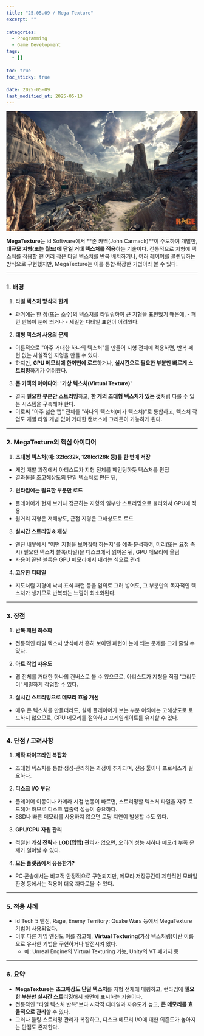 ```yaml
---
title: "25.05.09 / Mega Texture"
excerpt: ""

categories:
  - Programming
  - Game Development
tags:
  - []

toc: true
toc_sticky: true

date: 2025-05-09
last_modified_at: 2025-05-13
---
```


<div style="display: flex; gap: 1rem; margin-bottom: 1rem;">
  <img src="/assets/img/250509_03mega/01.jpg" alt="01" style="max-width: 100%;" />
</div>

**MegaTexture**는 id Software에서 **존 카맥(John Carmack)**이 주도하여 개발한, **대규모 지형(또는 월드)에 단일 거대 텍스처를 적용**하는 기술이다. 전통적으로 지형에 택스처를 적용할 땐 여러 작은 타일 텍스처를 반복 배치하거나, 여러 레이어를 블렌딩하는 방식으로 구현했지만, MegaTexture는 이를 통합∙확장한 기법이라 볼 수 있다.

---

### **1\. 배경**

1. **타일 텍스처 방식의 한계**
  - 과거에는 한 장(또는 소수)의 텍스처를 타일링하여 큰 지형을 표현했기 때문에,
        - 패턴 반복이 눈에 띄거나
        - 세밀한 디테일 표현이 어려웠다.

2. **대형 텍스처 사용의 문제**
  - 이론적으로 "아주 거대한 하나의 텍스처"를 만들어 지형 전체에 적용하면, 반복 패턴 없는 사실적인 지형을 만들 수 있다.
  - 하지만, **GPU 메모리에 한꺼번에 로드**하거나, **실시간으로 필요한 부분만 빠르게 스트리밍**하기가 어려웠다.

3. **존 카맥의 아이디어: '가상 텍스처(Virtual Texture)'**
  - 결국 **필요한 부분만 스트리밍**하고, **한 개의 초대형 텍스처가 있는 것**처럼 다룰 수 있는 시스템을 구축해야 한다.
  - 이로써 "아주 넓은 맵" 전체를 "하나의 텍스처(메가 텍스처)"로 통합하고, 텍스처 작업도 개별 타일 개념 없이 거대한 캔버스에 그리듯이 가능하게 된다.

---

### **2\. MegaTexture의 핵심 아이디어**

1. **초대형 텍스처(예: 32kx32k, 128kx128k 등)를 한 번에 저장**
  - 게임 개발 과정에서 아티스트가 지형 전체를 페인팅하듯 텍스처를 편집
  - 결과물을 초고해상도의 단일 텍스처로 만든 뒤,

2. **런타임에는 필요한 부분만 로드**
  - 플레이어가 현재 보거나 접근하는 지형의 일부만 스트리밍으로 불러와서 GPU에 적용
  - 원거리 지형은 저해상도, 근접 지형은 고해상도로 로드

3. **실시간 스트리밍 & 캐싱**
  - 엔진 내부에서 "어떤 지형을 보여줘야 하는지"를 예측∙분석하여, 미리(또는 요청 즉시) 필요한 텍스처 블록(타일)을 디스크에서 읽어온 뒤, GPU 메모리에 올림
  - 사용이 끝난 블록은 GPU 메모리에서 내리는 식으로 관리

4. **고유한 디테일**
  - 지도처럼 지형에 낙서∙표식∙패턴 등을 임의로 그려 넣어도, 그 부분만의 독자적인 텍스처가 생기므로 반복되는 느낌이 최소화된다.

---

### **3\. 장점**

1. **반복 패턴 최소화**
  - 전통적인 타일 텍스처 방식에서 흔히 보이던 패턴이 눈에 띄는 문제를 크게 줄일 수 있다.

2. **아트 작업 자유도**
  - 맵 전체를 거대한 하나의 캔버스로 볼 수 있으므로, 아티스트가 지형을 직접 '그리듯이' 세밀하게 작업할 수 있다.

3. **실시간 스트리밍으로 메모리 효율 개선**
  - 매우 큰 텍스처를 만들더라도, 실제 플레이어가 보는 부분 이외에는 고해상도로 로드하지 않으므로, GPU 메모리를 절약하고 프레임레이트를 유지할 수 있다.

---

### **4\. 단점 / 고려사항**

1. **제작 파이프라인 복잡화**
  - 초대형 텍스처를 통합∙생성∙관리하는 과정이 추가되며, 전용 툴이나 프로세스가 필요하다.

2. **디스크 I/O 부담**
  - 플레이어 이동이나 카메라 시점 변동이 빠르면, 스트리밍할 텍스처 타일을 자주 로드해야 하므로 디스크 입출력 성능이 중요하다.
  - SSD나 빠른 메모리를 사용하지 않으면 로딩 지연이 발생할 수도 있다.

3. **GPU/CPU 자원 관리**
  - 적절한 **캐싱 전략**과 **LOD(밉맵) 관리**가 없으면, 오히려 성능 저하나 메모리 부족 문제가 일어날 수 있다.

4. **모든 플랫폼에서 유용한가?**
  - PC∙콘솔에서는 비교적 안정적으로 구현되지만, 메모리∙저장공간이 제한적인 모바일 환경 등에서는 적용이 더욱 까다로울 수 있다.

---

### **5\. 적용 사례**

- id Tech 5 엔진, Rage, Enemy Territory: Quake Wars 등에서 MegaTexture 기법이 사용되었다.
- 이후 다른 게임 엔진도 이를 참고해, **Virtual Texturing**(가상 텍스처링)이란 이름으로 유사한 기법을 구현하거나 발전시켜 왔다.
  - 예: Unreal Engine의 Virtual Texturing 기능, Unity의 VT 패키지 등

---

### **6\. 요약**

- **MegaTexture**는 **초고해상도 단일 텍스처**를 지형 전체에 매핑하고, 런타임에 **필요한 부분만 실시간 스트리밍**해서 화면에 표시하는 기술이다.
- 전통적인 "타일 텍스처 반복"보다 시각적 디테일과 자유도가 높고, **큰 메모리를 효율적으로 관리**할 수 있다.
- 그러나 툴링∙스트리밍 관리가 복잡하고, 디스크∙메모리 I/O에 대한 의존도가 높아지는 단점도 존재한다.